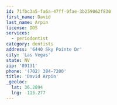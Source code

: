 ```yaml
---
id: 71fbc3a5-fa6a-47ff-9fae-3b259062f830
first_name: David
last_name: Arpin
license: DDS
services:
  - periodontist
category: dentists
address: '6440 Sky Pointe Dr'
city: 'Las Vegas'
state: NV
zip: '89131'
phone: '(702) 384-7200'
title: 'David Arpin'
_geoloc:
  lat: 36.2894
  lng: -115.277
---
```

